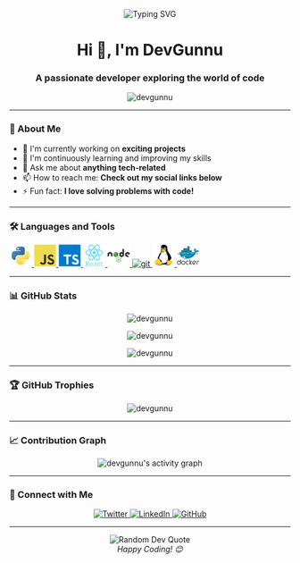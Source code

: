 <div align="center">
  <img src="https://readme-typing-svg.herokuapp.com?font=Fira+Code&size=32&duration=2800&pause=2000&color=A9FEF7&center=true&vCenter=true&width=940&lines=Hey+there!+I'm+DevGunnu+%F0%9F%91%8B;Welcome+to+my+GitHub+Profile!" alt="Typing SVG" />
</div>

<h1 align="center">Hi 👋, I'm DevGunnu</h1>
<h3 align="center">A passionate developer exploring the world of code</h3>

<p align="center">
  <img src="https://komarev.com/ghpvc/?username=devgunnu&label=Profile%20views&color=0e75b6&style=flat" alt="devgunnu" />
</p>

---

### 🚀 About Me

- 🔭 I'm currently working on **exciting projects**
- 🌱 I'm continuously learning and improving my skills
- 💬 Ask me about **anything tech-related**
- 📫 How to reach me: **Check out my social links below**
- ⚡ Fun fact: **I love solving problems with code!**

---

### 🛠️ Languages and Tools

<p align="left">
  <a href="https://www.python.org" target="_blank" rel="noreferrer">
    <img src="https://raw.githubusercontent.com/devicons/devicon/master/icons/python/python-original.svg" alt="python" width="40" height="40"/>
  </a>
  <a href="https://developer.mozilla.org/en-US/docs/Web/JavaScript" target="_blank" rel="noreferrer">
    <img src="https://raw.githubusercontent.com/devicons/devicon/master/icons/javascript/javascript-original.svg" alt="javascript" width="40" height="40"/>
  </a>
  <a href="https://www.typescriptlang.org/" target="_blank" rel="noreferrer">
    <img src="https://raw.githubusercontent.com/devicons/devicon/master/icons/typescript/typescript-original.svg" alt="typescript" width="40" height="40"/>
  </a>
  <a href="https://reactjs.org/" target="_blank" rel="noreferrer">
    <img src="https://raw.githubusercontent.com/devicons/devicon/master/icons/react/react-original-wordmark.svg" alt="react" width="40" height="40"/>
  </a>
  <a href="https://nodejs.org" target="_blank" rel="noreferrer">
    <img src="https://raw.githubusercontent.com/devicons/devicon/master/icons/nodejs/nodejs-original-wordmark.svg" alt="nodejs" width="40" height="40"/>
  </a>
  <a href="https://git-scm.com/" target="_blank" rel="noreferrer">
    <img src="https://www.vectorlogo.zone/logos/git-scm/git-scm-icon.svg" alt="git" width="40" height="40"/>
  </a>
  <a href="https://www.linux.org/" target="_blank" rel="noreferrer">
    <img src="https://raw.githubusercontent.com/devicons/devicon/master/icons/linux/linux-original.svg" alt="linux" width="40" height="40"/>
  </a>
  <a href="https://www.docker.com/" target="_blank" rel="noreferrer">
    <img src="https://raw.githubusercontent.com/devicons/devicon/master/icons/docker/docker-original-wordmark.svg" alt="docker" width="40" height="40"/>
  </a>
</p>

---

### 📊 GitHub Stats

<p align="center">
  <img src="https://github-readme-stats.vercel.app/api?username=devgunnu&show_icons=true&theme=tokyonight&hide_border=true&locale=en" alt="devgunnu" />
</p>

<p align="center">
  <img src="https://github-readme-streak-stats.herokuapp.com/?user=devgunnu&theme=tokyonight&hide_border=true" alt="devgunnu" />
</p>

<p align="center">
  <img src="https://github-readme-stats.vercel.app/api/top-langs?username=devgunnu&show_icons=true&theme=tokyonight&hide_border=true&locale=en&layout=compact" alt="devgunnu" />
</p>

---

### 🏆 GitHub Trophies

<p align="center">
  <img src="https://github-profile-trophy.vercel.app/?username=devgunnu&theme=tokyonight&no-frame=true&no-bg=true&row=1&column=7" alt="devgunnu" />
</p>

---

### 📈 Contribution Graph

<p align="center">
  <img src="https://github-readme-activity-graph.vercel.app/graph?username=devgunnu&theme=tokyo-night&hide_border=true" alt="devgunnu's activity graph" />
</p>

---

### 🤝 Connect with Me

<p align="center">
  <a href="https://twitter.com/devgunnu" target="_blank">
    <img src="https://img.shields.io/badge/Twitter-%231DA1F2.svg?style=for-the-badge&logo=Twitter&logoColor=white" alt="Twitter"/>
  </a>
  <a href="https://linkedin.com/in/devgunnu" target="_blank">
    <img src="https://img.shields.io/badge/LinkedIn-%230077B5.svg?style=for-the-badge&logo=linkedin&logoColor=white" alt="LinkedIn"/>
  </a>
  <a href="https://github.com/devgunnu" target="_blank">
    <img src="https://img.shields.io/badge/GitHub-%23121011.svg?style=for-the-badge&logo=github&logoColor=white" alt="GitHub"/>
  </a>
</p>

---

<div align="center">
  <img src="https://quotes-github-readme.vercel.app/api?type=horizontal&theme=tokyonight" alt="Random Dev Quote"/>
</div>

<div align="center">
  <i>Happy Coding! 😊</i>
</div>
